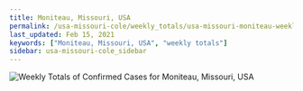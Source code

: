 ```yaml
---
title: Moniteau, Missouri, USA
permalink: /usa-missouri-cole/weekly_totals/usa-missouri-moniteau-weekly_totals.html
last_updated: Feb 15, 2021
keywords: ["Moniteau, Missouri, USA", "weekly totals"]
sidebar: usa-missouri-cole_sidebar
---
```


![Weekly Totals of Confirmed Cases for Moniteau, Missouri, USA](/covid_tracker/images/graphs/usa-missouri-moniteau-weekly_totals_graph.png)
